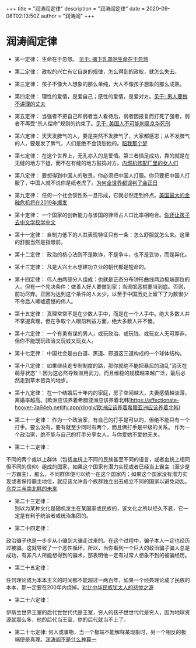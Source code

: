 +++
title = "润涛阎定律"
description = "润涛阎定律"
date = 2020-09-08T02:13:50Z
author = "润涛阎"
+++


# 润涛阎定律

* 第一定律：
生命在于忽悠。 [见于: 摘下乳罩吧生命在于忽悠](https://affectionate-hoover-3a94eb.netlify.app/dinglv/摘下乳罩吧生命在于忽悠)

* 第二定律：
政权的兴亡有它自身的规律，怎么得到的政权，就怎么失去。

* 第三定律：
孩子不像大人想象的那么单纯，大人不像孩子想象的那么成熟。

* 第四定律：
理性的爱情，是爱自己；感性的爱情，是爱对方。[见于: 男人要做不讲理的丈夫](https://affectionate-hoover-3a94eb.netlify.app/dinglv/男人要做不讲理的丈夫)

* 第五定律：
当强者不把自己和弱者当人看待后，弱者因报复而打死了强者，弱者不再受“杀人偿命”规则的约束了。[见于: 美国人不可能判吴京华死刑](https://affectionate-hoover-3a94eb.netlify.app/dinglv/美国人不可能判吴京华死刑)

* 第六定律：
天天发脾气的人，要是突然不发脾气了，大家都感恩；从不发脾气的人，要是发了脾气，人们是绝不会饶恕他的。[赔我那个梦](https://affectionate-hoover-3a94eb.netlify.app/dinglv/赔我那个梦)

* 第七定律：
在这个世界上，无孔亦入的是爱情。第三者插足成功，靠的就是在无缝的地方下蛆，而不在有缝的地方鼓捣对方。[内燃机修配厂里的女人们](https://affectionate-hoover-3a94eb.netlify.app/dinglv/内燃机修配厂里的女人们)

* 第八定律：
要想得到中国人的敬畏，你必须把中国人打服。你只要把中国人打服了，中国人就不说你是纸老虎了。[为何全世界都误判了金正日](https://affectionate-hoover-3a94eb.netlify.app/dinglv/为何全世界都误判了金正日)

* 第九定律：
任何一个社会惯性系一旦形成，它就必然走到终点。[美国最大的金融危机将在2019年爆发](https://affectionate-hoover-3a94eb.netlify.app/dinglv/美国最大的金融危机将在2019年爆发)

* 第十定律：
一个国家的创新能力与该国的律师占人口比率相吻合。[你还让孩子去中文学校学中文](https://affectionate-hoover-3a94eb.netlify.app/dinglv/你还让孩子去中文学校学中文)

* 第十一定律：
自制力低下的人其表现特征只有一条：怎么舒服就怎么来。这里的舒服当然是指眼前。

* 第十二定律：
政治的核心法则不是欺诈，不是争斗，也不是妥协，而是异化。

* 第十三定律：
凡是大兴土木想建功立业的朝代都是短命的。

* 第十四定律：
伟人由两部分人组成：也就是正态分布钟形曲线两边极端部位的人。但有一个先决条件：做善人好人要做到家；当流氓恶棍要当到底。否则，前功尽弃。正因为达到这个条件的人太少，以至于中国历史上留下了为数很少不令后人唏嘘遗憾的伟人。

* 第十五定律：
真理常常不是在少数人手中，而是在一个人手中。绝大多数人并不掌握真理，但在争取个人眼前利益方面，绝大多数人并不傻。

* 第十六定律：
一个有勇有谋的男人，或玩政治、或玩钱、或玩女人无可厚非，但你不能既玩政治又玩钱又玩女人。

* 第十七定律：
中国社会是由白道、黑道、邪道这三道构成的一个球体结构。

* 第十八定律：
如果继续走专制制度的路，那你就绝不能把暴民的动乱“消灭在萌芽状态”！因为这必然导致滥用武力，而且维稳的规模越来越广泛，最后必然走到草木皆兵的地步。

* 第十九定律：
在一个结婚后十年内的家庭，房子空间越大，夫妻感情越淡薄，离婚率越高。[欧洲应该养着希腊亚洲应该养着北韩]https://affectionate-hoover-3a94eb.netlify.app/dinglv/欧洲应该养着希腊亚洲应该养着北韩)

* 第二十一定律：
作为一个政治家，有自己的打手是可以的，但绝不能只有一个打手。要么没有，要有就至少同时有两个，而且俩打手是平级的关系。
作为一个政治家，绝不能与自己的打手分享女人，与你爱她不爱她无关。

* 第二十二定律：

不同的两个或以上群体（包括血统上不同的民族甚至不同的语言，或者血统上相同但不同的信仰）组成的国家，如果这个国家有潜力实现或者已经当上霸主（至少是一方霸主），那么，不同群体便可以统一在这个国家内；如果这个国家没有潜力实现或者保持霸主地位，就应该允许各个族群独立出去成立不同的国家以避免动乱。[乌克兰与南北韩的未来](https://affectionate-hoover-3a94eb.netlify.app/dinglv/乌克兰与南北韩的未来)

 

* 第二十三定律：  
别以为某种文化是随机发生在某国家或民族的，该文化之所以经久不衰，它一定是有利于统治者或统治集团的。

 

* 第二十四定律：

政治骗子也是一步步从小骗到大骗走过来的。在这个过程中，骗子本人一定也经历过被骗。这就导致了一个恶性循环。所以，当你看到一个巨大的政治骗子骗人总是成功，有非凡人所能想得到的骗术，那表明他一定有过常人想象不到的被骗经历。

 

* 第二十五定律：

任何理论成为本本主义的时间都不能超过一两百年，如果一个经典理论成了民族的本本，那一定要在200年内烧掉。[对比中华民族犹太人的悲惨之源](https://affectionate-hoover-3a94eb.netlify.app/dinglv/对比中华民族犹太人的悲惨之源)

 

* 第二十六定律：

伊斯兰世界王室的后代世世代代是王室，穷人的孩子世世代代是穷人，因为地球资源就那么多，他的后代当王室，你的后代就当不上了。

* 第二十七定律: 何人或事物，当一个极端不能解释某现象时，另一个相反的极端便是真理。[润涛阎不是什么神算一](../dinglv/润涛阎不是什么神算一)
